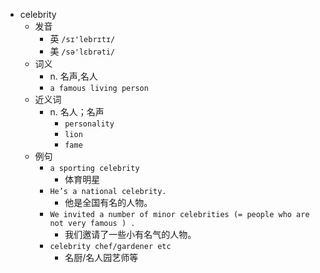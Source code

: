 - celebrity
  - 发音
    - 英 `/sɪ'lebrɪtɪ/`
    - 美 `/sə'lɛbrəti/`
  - 词义
    - n. 名声,名人
    - `a famous living person`
  - 近义词
    - n. 名人；名声
      - `personality`
      - `lion`
      - `fame`
  - 例句
    - `a sporting celebrity`
      - 体育明星
    - `He’s a national celebrity.`
      - 他是全国有名的人物。
    - `We invited a number of minor celebrities (= people who are not very famous ) .`
      - 我们邀请了一些小有名气的人物。
    - `celebrity chef/gardener etc`
      - 名厨/名人园艺师等

